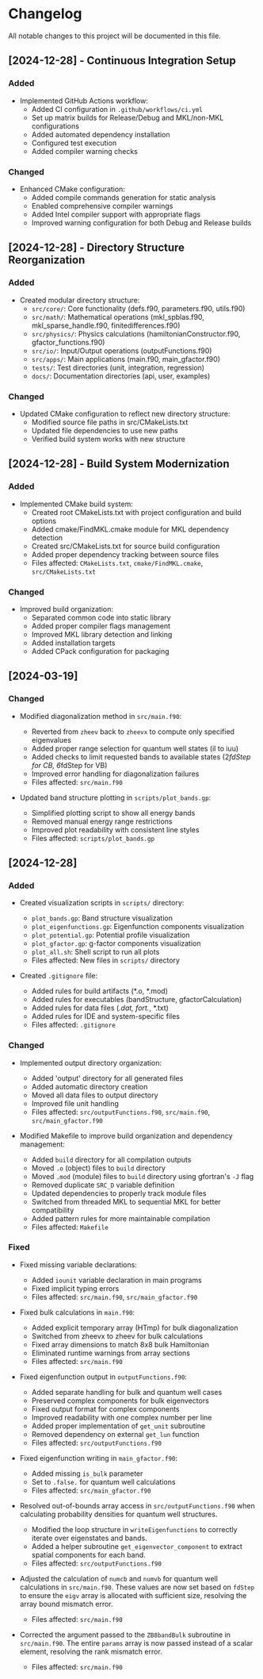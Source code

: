 # Changelog

All notable changes to this project will be documented in this file.

## [2024-12-28] - Continuous Integration Setup

### Added
- Implemented GitHub Actions workflow:
  - Added CI configuration in `.github/workflows/ci.yml`
  - Set up matrix builds for Release/Debug and MKL/non-MKL configurations
  - Added automated dependency installation
  - Configured test execution
  - Added compiler warning checks

### Changed
- Enhanced CMake configuration:
  - Added compile commands generation for static analysis
  - Enabled comprehensive compiler warnings
  - Added Intel compiler support with appropriate flags
  - Improved warning configuration for both Debug and Release builds

## [2024-12-28] - Directory Structure Reorganization

### Added
- Created modular directory structure:
  - `src/core/`: Core functionality (defs.f90, parameters.f90, utils.f90)
  - `src/math/`: Mathematical operations (mkl_spblas.f90, mkl_sparse_handle.f90, finitedifferences.f90)
  - `src/physics/`: Physics calculations (hamiltonianConstructor.f90, gfactor_functions.f90)
  - `src/io/`: Input/Output operations (outputFunctions.f90)
  - `src/apps/`: Main applications (main.f90, main_gfactor.f90)
  - `tests/`: Test directories (unit, integration, regression)
  - `docs/`: Documentation directories (api, user, examples)

### Changed
- Updated CMake configuration to reflect new directory structure:
  - Modified source file paths in src/CMakeLists.txt
  - Updated file dependencies to use new paths
  - Verified build system works with new structure

## [2024-12-28] - Build System Modernization

### Added
- Implemented CMake build system:
  - Created root CMakeLists.txt with project configuration and build options
  - Added cmake/FindMKL.cmake module for MKL dependency detection
  - Created src/CMakeLists.txt for source build configuration
  - Added proper dependency tracking between source files
  - Files affected: `CMakeLists.txt`, `cmake/FindMKL.cmake`, `src/CMakeLists.txt`

### Changed
- Improved build organization:
  - Separated common code into static library
  - Added proper compiler flags management
  - Improved MKL library detection and linking
  - Added installation targets
  - Added CPack configuration for packaging

## [2024-03-19]

### Changed
- Modified diagonalization method in `src/main.f90`:
  - Reverted from `zheev` back to `zheevx` to compute only specified eigenvalues
  - Added proper range selection for quantum well states (il to iuu)
  - Added checks to limit requested bands to available states (2*fdStep for CB, 6*fdStep for VB)
  - Improved error handling for diagonalization failures
  - Files affected: `src/main.f90`

- Updated band structure plotting in `scripts/plot_bands.gp`:
  - Simplified plotting script to show all energy bands
  - Removed manual energy range restrictions
  - Improved plot readability with consistent line styles
  - Files affected: `scripts/plot_bands.gp`

## [2024-12-28]

### Added
- Created visualization scripts in `scripts/` directory:
  - `plot_bands.gp`: Band structure visualization
  - `plot_eigenfunctions.gp`: Eigenfunction components visualization
  - `plot_potential.gp`: Potential profile visualization
  - `plot_gfactor.gp`: g-factor components visualization
  - `plot_all.sh`: Shell script to run all plots
  - Files affected: New files in `scripts/` directory

- Created `.gitignore` file:
  - Added rules for build artifacts (*.o, *.mod)
  - Added rules for executables (bandStructure, gfactorCalculation)
  - Added rules for data files (*.dat, fort.*, *.txt)
  - Added rules for IDE and system-specific files
  - Files affected: `.gitignore`

### Changed
- Implemented output directory organization:
  - Added 'output' directory for all generated files
  - Added automatic directory creation
  - Moved all data files to output directory
  - Improved file unit handling
  - Files affected: `src/outputFunctions.f90`, `src/main.f90`, `src/main_gfactor.f90`

- Modified Makefile to improve build organization and dependency management:
  - Added `build` directory for all compilation outputs
  - Moved `.o` (object) files to `build` directory
  - Moved `.mod` (module) files to `build` directory using gfortran's `-J` flag
  - Removed duplicate `SRC_D` variable definition
  - Updated dependencies to properly track module files
  - Switched from threaded MKL to sequential MKL for better compatibility
  - Added pattern rules for more maintainable compilation
  - Files affected: `Makefile`

### Fixed
- Fixed missing variable declarations:
  - Added `iounit` variable declaration in main programs
  - Fixed implicit typing errors
  - Files affected: `src/main.f90`, `src/main_gfactor.f90`

- Fixed bulk calculations in `main.f90`:
  - Added explicit temporary array (HTmp) for bulk diagonalization
  - Switched from zheevx to zheev for bulk calculations
  - Fixed array dimensions to match 8x8 bulk Hamiltonian
  - Eliminated runtime warnings from array sections
  - Files affected: `src/main.f90`

- Fixed eigenfunction output in `outputFunctions.f90`:
  - Added separate handling for bulk and quantum well cases
  - Preserved complex components for bulk eigenvectors
  - Fixed output format for complex components
  - Improved readability with one complex number per line
  - Added proper implementation of `get_unit` subroutine
  - Removed dependency on external `get_lun` function
  - Files affected: `src/outputFunctions.f90`

- Fixed eigenfunction writing in `main_gfactor.f90`:
  - Added missing `is_bulk` parameter
  - Set to `.false.` for quantum well calculations
  - Files affected: `src/main_gfactor.f90`

- Resolved out-of-bounds array access in `src/outputFunctions.f90` when calculating probability densities for quantum well structures.
  - Modified the loop structure in `writeEigenfunctions` to correctly iterate over eigenstates and bands.
  - Added a helper subroutine `get_eigenvector_component` to extract spatial components for each band.
  - Files affected: `src/outputFunctions.f90`

- Adjusted the calculation of `numcb` and `numvb` for quantum well calculations in `src/main.f90`. These values are now set based on `fdStep` to ensure the `eigv` array is allocated with sufficient size, resolving the array bound mismatch error.
  - Files affected: `src/main.f90`

- Corrected the argument passed to the `ZB8bandBulk` subroutine in `src/main.f90`. The entire `params` array is now passed instead of a scalar element, resolving the rank mismatch error.
  - Files affected: `src/main.f90` 